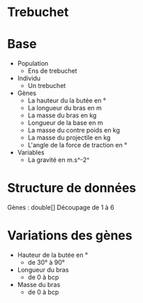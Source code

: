 Trebuchet
=
# Base
- Population
    - Ens de trebuchet
- Individu
    - Un trebuchet
- Gènes
    - La hauteur du la butée en °
    - La longueur du bras en m
    - La masse du bras en kg
    - Longueur de la base en m
    - La masse du contre poids en kg
    - La masse du projectile en kg
    - L'angle de la force de traction en °
- Variables
    - La gravité en m.s^-2^
# Structure de données
Gènes : double[]
Découpage de 1 à 6
# Variations des gènes
- Hauteur de la butée en °
    - de 30° à 90°
- Longueur du bras
    - de 0 à bcp
- Masse du bras
    - de 0 à bcp
